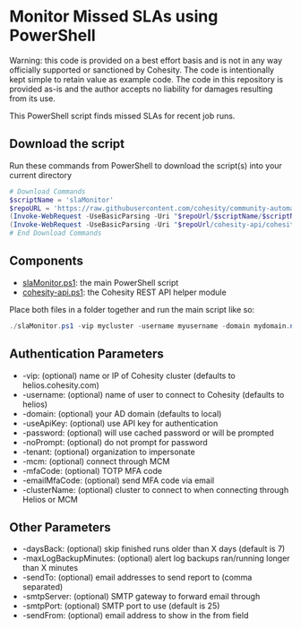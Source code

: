 # Monitor Missed SLAs using PowerShell

Warning: this code is provided on a best effort basis and is not in any way officially supported or sanctioned by Cohesity. The code is intentionally kept simple to retain value as example code. The code in this repository is provided as-is and the author accepts no liability for damages resulting from its use.

This PowerShell script finds missed SLAs for recent job runs.

## Download the script

Run these commands from PowerShell to download the script(s) into your current directory

```powershell
# Download Commands
$scriptName = 'slaMonitor'
$repoURL = 'https://raw.githubusercontent.com/cohesity/community-automation-samples/main/powershell'
(Invoke-WebRequest -UseBasicParsing -Uri "$repoUrl/$scriptName/$scriptName.ps1").content | Out-File "$scriptName.ps1"; (Get-Content "$scriptName.ps1") | Set-Content "$scriptName.ps1"
(Invoke-WebRequest -UseBasicParsing -Uri "$repoUrl/cohesity-api/cohesity-api.ps1").content | Out-File cohesity-api.ps1; (Get-Content cohesity-api.ps1) | Set-Content cohesity-api.ps1
# End Download Commands
```

## Components

* [slaMonitor.ps1](https://raw.githubusercontent.com/cohesity/community-automation-samples/main/powershell/slaMonitor/slaMonitor.ps1): the main PowerShell script
* [cohesity-api.ps1](https://raw.githubusercontent.com/cohesity/community-automation-samples/main/powershell/cohesity-api/cohesity-api.ps1): the Cohesity REST API helper module

Place both files in a folder together and run the main script like so:

```powershell
./slaMonitor.ps1 -vip mycluster -username myusername -domain mydomain.net
```

## Authentication Parameters

* -vip: (optional) name or IP of Cohesity cluster (defaults to helios.cohesity.com)
* -username: (optional) name of user to connect to Cohesity (defaults to helios)
* -domain: (optional) your AD domain (defaults to local)
* -useApiKey: (optional) use API key for authentication
* -password: (optional) will use cached password or will be prompted
* -noPrompt: (optional) do not prompt for password
* -tenant: (optional) organization to impersonate
* -mcm: (optional) connect through MCM
* -mfaCode: (optional) TOTP MFA code
* -emailMfaCode: (optional) send MFA code via email
* -clusterName: (optional) cluster to connect to when connecting through Helios or MCM

## Other Parameters

* -daysBack: (optional) skip finished runs older than X days (default is 7)
* -maxLogBackupMinutes: (optional) alert log backups ran/running longer than X minutes
* -sendTo: (optional) email addresses to send report to (comma separated)
* -smtpServer: (optional) SMTP gateway to forward email through
* -smtpPort: (optional) SMTP port to use (default is 25)
* -sendFrom: (optional) email address to show in the from field

